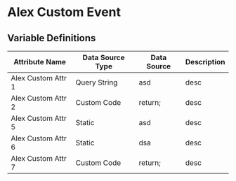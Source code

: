 # Alex Custom Event

### 

## Variable Definitions

| Attribute Name|Data Source Type|Data Source|Description|
| --- | --- | --- | --- |
|Alex Custom Attr 1|Query String|asd|desc|
|Alex Custom Attr 2|Custom Code|return;|desc|
|Alex Custom Attr 5|Static|asd|desc|
|Alex Custom Attr 6|Static|dsa|desc|
|Alex Custom Attr 7|Custom Code|return;|desc|



